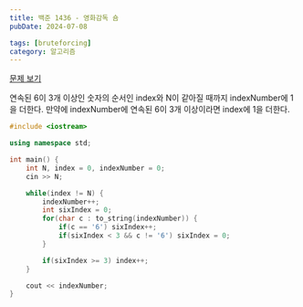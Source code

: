 ```yaml
---
title: 백준 1436 - 영화감독 숌
pubDate: 2024-07-08

tags: [bruteforcing]
category: 알고리즘
---
```


[문제 보기](https://www.acmicpc.net/problem/1436)

연속된 6이 3개 이상인 숫자의 순서인 index와 N이 같아질 때까지 indexNumber에 1을 더한다. 만약에 indexNumber에 연속된 6이 3개 이상이라면 index에 1을 더한다.

```c++
#include <iostream>

using namespace std;

int main() {
    int N, index = 0, indexNumber = 0;
    cin >> N;

    while(index != N) {
        indexNumber++;
        int sixIndex = 0;
        for(char c : to_string(indexNumber)) {
            if(c == '6') sixIndex++;
            if(sixIndex < 3 && c != '6') sixIndex = 0;
        }

        if(sixIndex >= 3) index++;
    }

    cout << indexNumber;
}
```
